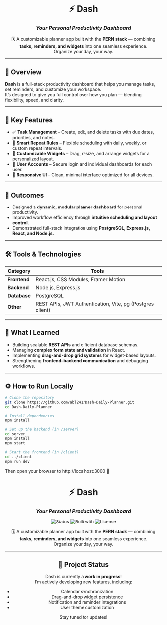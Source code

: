 <div align="center">

# ⚡ **Dash**
### *Your Personal Productivity Dashboard*

🗓️ A customizable planner app built with the **PERN stack** — combining **tasks, reminders, and widgets** into one seamless experience.  
Organize your day, your way.

---

</div>

## 🚀 **Overview**
**Dash** is a full-stack productivity dashboard that helps you manage tasks, set reminders, and customize your workspace.  
It’s designed to give you full control over how you plan — blending flexibility, speed, and clarity.

---

## 🧩 **Key Features**
- ✅ **Task Management** – Create, edit, and delete tasks with due dates, priorities, and notes.  
- 🔁 **Smart Repeat Rules** – Flexible scheduling with daily, weekly, or custom repeat intervals.  
- 🧱 **Customizable Widgets** – Drag, resize, and arrange widgets for a personalized layout.  
- 👤 **User Accounts** – Secure login and individual dashboards for each user.  
- 📱 **Responsive UI** – Clean, minimal interface optimized for all devices.

---

## 🎯 **Outcomes**
- Designed a **dynamic, modular planner dashboard** for personal productivity.  
- Improved workflow efficiency through **intuitive scheduling and layout control**.  
- Demonstrated full-stack integration using **PostgreSQL, Express.js, React, and Node.js.**

---

## 🛠️ **Tools & Technologies**
| Category | Tools |
|-----------|--------|
| **Frontend** | React.js, CSS Modules, Framer Motion |
| **Backend** | Node.js, Express.js |
| **Database** | PostgreSQL |
| **Other** | REST APIs, JWT Authentication, Vite, pg (Postgres client) |

---

## 🧠 **What I Learned**
- Building scalable **REST APIs** and efficient database schemas.  
- Managing **complex form state and validation** in React.  
- Implementing **drag-and-drop grid systems** for widget-based layouts.  
- Strengthening **frontend–backend communication** and debugging workflows.  

---

## ⚙️ **How to Run Locally**

```bash
# Clone the repository
git clone https://github.com/abl241/Dash-Daily-Planner.git
cd Dash-Daily-Planner

# Install dependencies
npm install

# Set up the backend (in /server)
cd server
npm install
npm start

# Start the frontend (in /client)
cd ../client
npm run dev
```
Then open your browser to http://localhost:3000
 🚀

 <div align="center">

# ⚡ **Dash**
### *Your Personal Productivity Dashboard*

![Status](https://img.shields.io/badge/status-WIP-yellow)
![Built with](https://img.shields.io/badge/Built%20with-PERN%20Stack-blueviolet)
![License](https://img.shields.io/badge/license-MIT-green)

🗓️ A customizable planner app built with the **PERN stack** — combining **tasks, reminders, and widgets** into one seamless experience.  
Organize your day, your way.


---

## 🚧 **Project Status**
Dash is currently a **work in progress**!  
I’m actively developing new features, including:
- Calendar synchronization  
- Drag-and-drop widget persistence  
- Notification and reminder integrations  
- User theme customization  

Stay tuned for updates!


